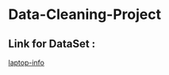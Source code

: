 # Data-Cleaning-Project

## Link for DataSet : 
[laptop-info](https://www.kaggle.com/datasets/ehtishamsadiq/uncleaned-laptop-price-dataset)
